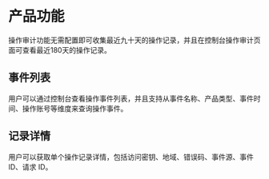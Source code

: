 # 产品功能
操作审计功能无需配置即可收集最近九十天的操作记录，并且在控制台操作审计页面可查看最近180天的操作记录。

## 事件列表

用户可以通过控制台查看操作事件列表，并且支持从事件名称、产品类型、事件时间、操作账号等维度来查询操作事件。

## 记录详情

用户可以获取单个操作记录详情，包括访问密钥、地域、错误码、事件源、事件 ID、请求 ID。
